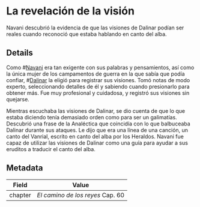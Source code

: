 # La revelación de la visión
Navani descubrió la evidencia de que las visiones de Dalinar podían ser reales cuando reconoció que estaba hablando en canto del alba.

## Details
Como #[Navani](characters/navani) era tan exigente con sus palabras y pensamientos, así como la única mujer de los campamentos de guerra en la que sabía que podía confiar, #[Dalinar](characters/dalinar) la eligió para registrar sus visiones. Tomó notas de modo experto, seleccionando detalles de él y sabiendo cuando presionarlo para obtener más. Fue muy profesional y cuidadosa, y registró sus visiones sin quejarse. 

Mientras escuchaba las visiones de Dalinar, se dio cuenta de que lo que estaba diciendo tenía demasiado orden como para ser un galimatías. Descubrió una frase de la Analéctica que coincidía con lo que balbuceaba Dalinar durante sus ataques. Le dijo que era una línea de una canción, un canto del Vanrial, escrito en canto del alba por los Heraldos. Navani fue capaz de utilizar las visiones de Dalinar como una guía para ayudar a sus eruditos a traducir el canto del alba.

## Metadata
| Field | Value |
| ----- | ----- |
| chapter | *El camino de los reyes* Cap. 60 |
